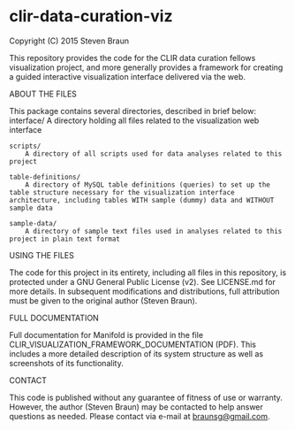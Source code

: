 # clir-data-curation-viz
Copyright (C) 2015 Steven Braun

This repository provides the code for the CLIR data curation fellows visualization project, and more generally provides a framework for creating a guided interactive visualization interface delivered via the web.

ABOUT THE FILES

This package contains several directories, described in brief below:
	interface/
		A directory holding all files related to the visualization web interface
		
	scripts/
		A directory of all scripts used for data analyses related to this project
		
	table-definitions/
		A directory of MySQL table definitions (queries) to set up the table structure necessary for the visualization interface architecture, including tables WITH sample (dummy) data and WITHOUT sample data
		
	sample-data/
		A directory of sample text files used in analyses related to this project in plain text format
		
USING THE FILES

The code for this project in its entirety, including all files in this repository, is protected under a GNU General Public License (v2). See LICENSE.md for more details. In subsequent modifications and distributions, full attribution must be given to the original author (Steven Braun).

FULL DOCUMENTATION

Full documentation for Manifold is provided in the file CLIR_VISUALIZATION_FRAMEWORK_DOCUMENTATION (PDF). This includes a more detailed description of its system structure as well as screenshots of its functionality.

CONTACT

This code is published without any guarantee of fitness of use or warranty. However, the author (Steven Braun) may be contacted to help answer questions as needed. Please contact via e-mail at <braunsg@gmail.com>.